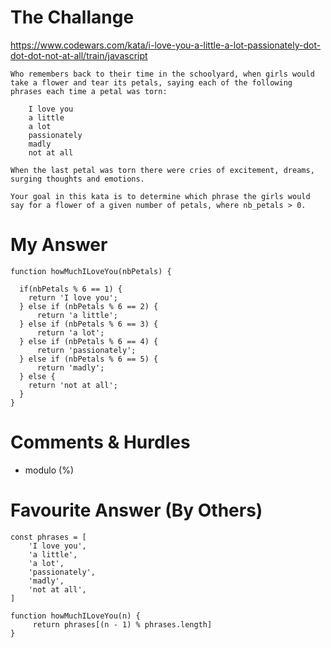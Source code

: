 # The Challange

https://www.codewars.com/kata/i-love-you-a-little-a-lot-passionately-dot-dot-dot-not-at-all/train/javascript
```
Who remembers back to their time in the schoolyard, when girls would take a flower and tear its petals, saying each of the following phrases each time a petal was torn:

    I love you
    a little
    a lot
    passionately
    madly
    not at all

When the last petal was torn there were cries of excitement, dreams, surging thoughts and emotions.

Your goal in this kata is to determine which phrase the girls would say for a flower of a given number of petals, where nb_petals > 0.
```

# My Answer

```
function howMuchILoveYou(nbPetals) {

  if(nbPetals % 6 == 1) {
    return 'I love you';
  } else if (nbPetals % 6 == 2) {
      return 'a little';
  } else if (nbPetals % 6 == 3) {
      return 'a lot';
  } else if (nbPetals % 6 == 4) {
      return 'passionately';
  } else if (nbPetals % 6 == 5) {
      return 'madly';
  } else {
    return 'not at all';
  }
}
```

# Comments & Hurdles

* modulo (%)

# Favourite Answer (By Others)
```
const phrases = [
    'I love you',
    'a little',
    'a lot',
    'passionately',
    'madly',
    'not at all',
]

function howMuchILoveYou(n) {
     return phrases[(n - 1) % phrases.length] 
}
```
